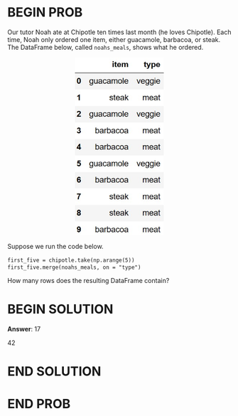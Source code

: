 # BEGIN PROB

Our tutor Noah ate at Chipotle ten times last month (he loves Chipotle).
Each time, Noah only ordered one item, either guacamole, barbacoa, or
steak. The DataFrame below, called `noahs_meals`, shows what he
ordered. 

<center><img src="https://raw.githubusercontent.com/dsc-courses/practice.dsc10.com/refs/heads/master/assets/images/fa25-quizzes/noahsmeals.jpg" width=200 height=400></center>

Suppose we run the code below.

    first_five = chipotle.take(np.arange(5))
    first_five.merge(noahs_meals, on = "type")

How many rows does the resulting DataFrame contain?


# BEGIN SOLUTION

**Answer**: 17

<average>42</average>

# END SOLUTION

# END PROB